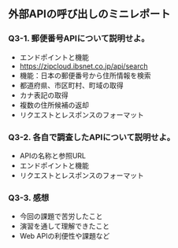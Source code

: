 ## 外部APIの呼び出しのミニレポート
### Q3-1. 郵便番号APIについて説明せよ。
* エンドポイントと機能
* https://zipcloud.ibsnet.co.jp/api/search
* 機能：日本の郵便番号から住所情報を検索
* 都道府県、市区町村、町域の取得
* カナ表記の取得
* 複数の住所候補の返却
* リクエストとレスポンスのフォーマット
### Q3-2. 各自で調査したAPIについて説明せよ。
* APIの名称と参照URL
* エンドポイントと機能
* リクエストとレスポンスのフォーマット
### Q3-3. 感想
* 今回の課題で苦労したこと
* 演習を通して理解できたこと
* Web APIの利便性や課題など
